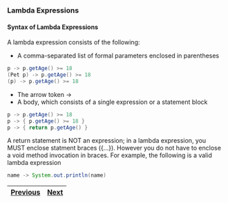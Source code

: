 ### Lambda Expressions

#### Syntax of Lambda Expressions 
A lambda expression consists of the following:
- A comma-separated list of formal parameters enclosed in parentheses
```java
p -> p.getAge() >= 18
(Pet p) -> p.getAge() >= 18
(p) -> p.getAge() >= 18
```
- The arrow token ->
- A body, which consists of a single expression or a statement block
```java
p -> p.getAge() >= 18
p -> { p.getAge() >= 18 }
p -> { return p.getAge() }
```

A return statement is NOT an expression; in a lambda expression, you MUST enclose statment braces ({...}).
However you do not have to enclose a void method invocation in braces. For example, the following is a valid lambda 
expression
```java
name -> System.out.println(name)
``` 

| [Previous](../local_variable_type_inference/create_and_use_lambda_expressions_with_local_variable_type_inferred_parameters.md) | [Next](create_and_use_lambda_expressions.md) |
| :--------- | ----------: | 